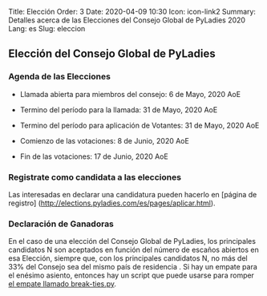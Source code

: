 Title: Elección
Order: 3
Date: 2020-04-09 10:30
Icon: icon-link2
Summary: Detalles acerca de las Elecciones del Consejo Global de PyLadies 2020
Lang: es
Slug: eleccion

## Elección del Consejo Global de PyLadies

### Agenda de las Elecciones

- Llamada abierta para miembros del consejo: 6 de Mayo, 2020 AoE
- Termino del período para la llamada: 31 de Mayo, 2020 AoE

- Termino del período para aplicación de Votantes: 31 de Mayo, 2020 AoE
- Comienzo de las votaciones: 8 de Junio, 2020 AoE
- Fin de las votaciones: 17 de Junio, 2020 AoE

### Registrate como candidata a las elecciones
Las interesadas en declarar una candidatura pueden hacerlo en [página de registro] (http://elections.pyladies.com/es/pages/aplicar.html).


### Declaración de Ganadoras

En el caso de una elección del Consejo Global de PyLadies, los principales candidatos N son aceptados en función del número de escaños abiertos en esa Elección, siempre que, con los principales candidatos N, no más del 33% del Consejo sea del mismo país de residencia . Si hay un empate para el enésimo asiento, entonces hay un script que puede usarse para romper [el empate llamado break-ties.py](https://github.com/pyladies/pyladies-council-election#in-the-event-of-a-tie).